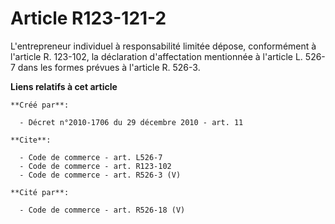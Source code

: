 # Article R123-121-2

L'entrepreneur individuel à responsabilité limitée dépose, conformément à l'article R. 123-102, la déclaration d'affectation
mentionnée à l'article L. 526-7 dans les formes prévues à l'article R. 526-3.

**Liens relatifs à cet article**

	**Créé par**:

	  - Décret n°2010-1706 du 29 décembre 2010 - art. 11

	**Cite**:

	  - Code de commerce - art. L526-7
	  - Code de commerce - art. R123-102
	  - Code de commerce - art. R526-3 (V)

	**Cité par**:

	  - Code de commerce - art. R526-18 (V)
